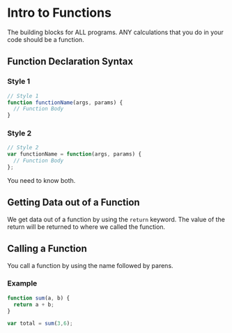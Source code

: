 # Intro to Functions
The building blocks for ALL programs. ANY calculations that you do in your code should be a function.

## Function Declaration Syntax
### Style 1
```javascript
// Style 1
function functionName(args, params) {
  // Function Body
}
```
### Style 2
```javascript
// Style 2
var functionName = function(args, params) {
  // Function Body
};

```

You need to know both.

## Getting Data out of a Function
We get data out of a function by using the `return` keyword. The value of the return will be returned to where we called the function.

## Calling a Function
You call a function by using the name followed by parens.
### Example
```javascript
function sum(a, b) {
  return a + b;
}

var total = sum(3,6);
```
